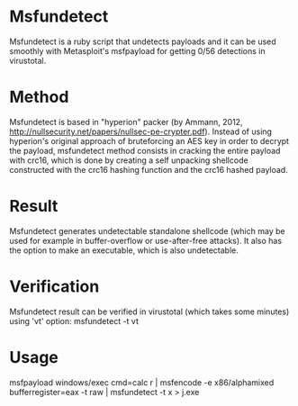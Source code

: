 Msfundetect
===========
Msfundetect is a ruby script that undetects payloads and it can be used smoothly with Metasploit's msfpayload for getting 0/56 detections in virustotal.


Method
======
Msfundetect is based in "hyperion" packer (by Ammann, 2012, http://nullsecurity.net/papers/nullsec-pe-crypter.pdf).
Instead of using hyperion's original approach of bruteforcing an AES key in order to decrypt the payload, msfundetect method consists in cracking the entire payload with crc16, which is done by creating a self unpacking shellcode constructed with the crc16 hashing function and the crc16 hashed payload.


Result
======
Msfundetect generates undetectable standalone shellcode (which may be used for example in buffer-overflow or use-after-free attacks).
It also has the option to make an executable, which is also undetectable.


Verification
============
Msfundetect result can be verified in virustotal (which takes some minutes) using 'vt' option: msfundetect -t vt


Usage
=====
msfpayload windows/exec cmd=calc r | msfencode -e x86/alphamixed bufferregister=eax -t raw | msfundetect -t x > j.exe